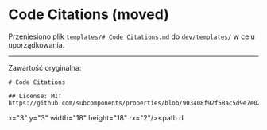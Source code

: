 # Code Citations (moved)

Przeniesiono plik `templates/# Code Citations.md` do `dev/templates/` w celu uporządkowania.

---

Zawartość oryginalna:

```
# Code Citations

## License: MIT
https://github.com/subcomponents/properties/blob/903408f92f58ac5d9e7e02995669dd9622969fac/src/docs/pages/test.njk

```
x="3" y="3" width="18" height="18" rx="2"/><circle cx="8.5" cy="8.5" r="1.5"/><path d
```
